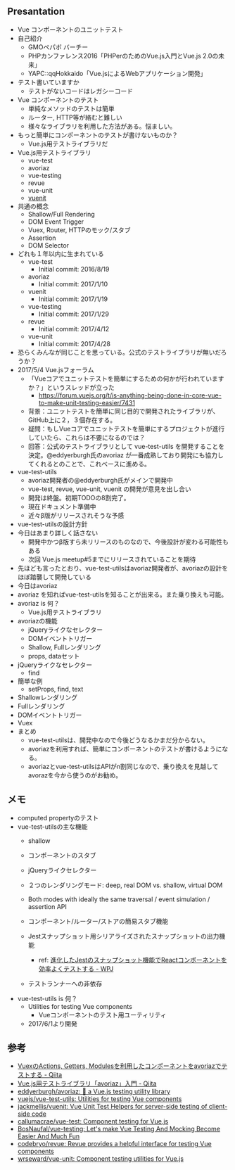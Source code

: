 ## Presantation
* Vue コンポーネントのユニットテスト
* 自己紹介
    * GMOペパボ バーチー
    * PHPカンファレンス2016「PHPerのためのVue.js入門とVue.js 2.0の未来」
    * YAPC::qqHokkaido「Vue.jsによるWebアプリケーション開発」
* テスト書いていますか
    * テストがないコードはレガシーコード
* Vue コンポーネントのテスト
    * 単純なメソッドのテストは簡単
    * ルーター, HTTP等が絡むと難しい
    * 様々なライブラリを利用した方法がある。悩ましい。
* もっと簡単にコンポーネントのテストが書けないものか？
    * Vue.js用テストライブラリだ
* Vue.js用テストライブラリ
    * vue-test
    * avoriaz
    * vue-testing
    * revue
    * vue-unit
    * [vuenit](https://github.com/jackmellis/vuenit)
* 共通の概念
    * Shallow/Full Rendering
    * DOM Event Trigger
    * Vuex, Router, HTTPのモック/スタブ
    * Assertion
    * DOM Selector
* どれも１年以内に生まれている
    * vue-test
        * Initial commit: 2016/8/19
    * avoriaz
        * Initial commit: 2017/1/10
    * vuenit
        * Initial commit: 2017/1/19
    * vue-testing
        * Initial commit: 2017/1/29
    * revue
        * Initial commit: 2017/4/12
    * vue-unit
        * Initial commit: 2017/4/28
* 恐らくみんなが同じことを思っている。公式のテストライブラリが無いだろうか？
* 2017/5/4 Vue.jsフォーラム
    * 「Vueコアでユニットテストを簡単にするための何かが行われていますか？」というスレッドが立った
        * https://forum.vuejs.org/t/is-anything-being-done-in-core-vue-to-make-unit-testing-easier/7431
    * 背景：ユニットテストを簡単に同じ目的で開発されたライブラリが、GitHub上に２，３個存在する。
    * 疑問：もしVueコアでユニットテストを簡単にするプロジェクトが進行していたら、これらは不要になるのでは？
    * 回答：公式のテストライブラリとして vue-test-utils を開発することを決定。@eddyerburgh氏のavoriaz が一番成熟しており開発にも協力してくれるとのことで、これベースに進める。
* vue-test-utils
    * avoriaz開発者の@eddyerburgh氏がメインで開発中
    * vue-test, revue, vue-unit, vuenit の開発が意見を出し合い
    * 開発は終盤。初期TODOの8割完了。
    * 現在ドキュメント準備中
    * 近々β版がリリースされそうな予感
* vue-test-utilsの設計方針
* 今日はあまり詳しく話さない
    * 開発中かつβ版すら未リリースのものなので、今後設計が変わる可能性もある
    * 次回 Vue.js meetup#5までにリリースされていることを期待
* 先ほども言ったとおり、vue-test-utilsはavoriaz開発者が、avoriazの設計をほぼ踏襲して開発している
* 今日はavoriaz
* avoriaz を知ればvue-test-utilsを知ることが出来る。また乗り換えも可能。
* avoriaz is 何？
    * Vue.js用テストライブラリ
* avoriazの機能
    * jQueryライクなセレクター
    * DOMイベントトリガー
    * Shallow, Fullレンダリング
    * props, dataセット
* jQueryライクなセレクター
    * find
* 簡単な例
    * setProps, find, text
* Shallowレンダリング
* Fullレンダリング
* DOMイベントトリガー
* Vuex
* まとめ
    * vue-test-utilsは、開発中なので今後どうなるかまだ分からない。
    * avoriazを利用すれば、簡単にコンポーネントのテストが書けるようになる。
    * avoriazとvue-test-utilsはAPIがn割同じなので、乗り換えを見越してavorazを今から使うのがお勧め。

## メモ
* computed propertyのテスト
* vue-test-utilsの主な機能
    * shallow
    * コンポーネントのスタブ
    * jQueryライクセレクター

    * ２つのレンダリングモード: deep, real DOM vs. shallow, virtual DOM
    * Both modes with ideally the same traversal / event simulation / assertion API
    * コンポーネント/ルーター/ストアの簡易スタブ機能
    * Jestスナップショット用シリアライズされたスナップショットの出力機能
        * ref: [進化したJestのスナップショット機能でReactコンポーネントを効率よくテストする \- WPJ](https://www.webprofessional.jp/test-react-components-jest-2/)
    * テストランナーへの非依存
* vue-test-utils is 何？
    * Utilities for testing Vue components
        * Vueコンポーネントのテスト用ユーティリティ
    * 2017/6/1より開発

## 参考
* [VuexのActions, Getters, Modulesを利用したコンポーネントをavoriazでテストする \- Qiita](http://qiita.com/hypermkt/items/56c094a1b51e6bc3d909)
* [Vue\.js用テストライブラリ「avoriaz」入門 \- Qiita](http://qiita.com/hypermkt/items/850bf20a8ad43c13fd05)
* [eddyerburgh/avoriaz: 🔬 a Vue\.js testing utility library](https://github.com/eddyerburgh/avoriaz)
* [vuejs/vue\-test\-utils: Utilities for testing Vue components](https://github.com/vuejs/vue-test-utils)
* [jackmellis/vuenit: Vue Unit Test Helpers for server\-side testing of client\-side code](https://github.com/jackmellis/vuenit)
* [callumacrae/vue\-test: Component testing for Vue\.js](https://github.com/callumacrae/vue-test)
* [BosNaufal/vue\-testing: Let's make Vue Testing And Mocking Become Easier And Much Fun](https://github.com/BosNaufal/vue-testing)
* [codebryo/revue: Revue provides a helpful interface for testing Vue components](https://github.com/codebryo/revue)
* [wrseward/vue\-unit: Component testing utilities for Vue\.js](https://github.com/wrseward/vue-unit)
